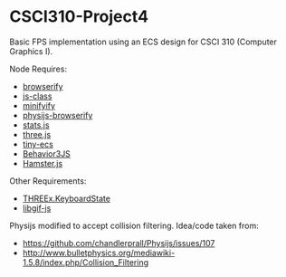 # CSCI310-Project4
Basic FPS implementation using an ECS design for CSCI 310 (Computer Graphics I).

Node Requires:  
* [browserify](http://browserify.org/)
* [js-class](https://www.npmjs.com/package/js-class)
* [minifyify](https://www.npmjs.com/package/minifyify)
* [physijs-browserify](https://www.npmjs.com/package/physijs-browserify)
* [stats.js](https://www.npmjs.com/package/stats.js)
* [three.js](https://www.npmjs.com/package/three)
* [tiny-ecs](https://www.npmjs.com/package/tiny-ecs)
* [Behavior3JS](https://www.npmjs.com/package/behavior3js)
* [Hamster.js](https://www.npmjs.com/package/hamsterjs)

Other Requirements:
* [THREEx.KeyboardState](https://github.com/jeromeetienne/threex.keyboardstate)
* [libgif-js](https://github.com/buzzfeed/libgif-js)

Physijs modified to accept collision filtering. Idea/code taken from:  
* https://github.com/chandlerprall/Physijs/issues/107
* http://www.bulletphysics.org/mediawiki-1.5.8/index.php/Collision_Filtering
